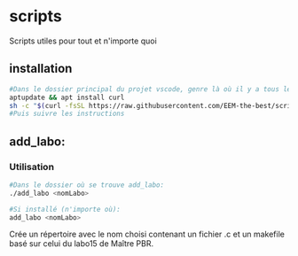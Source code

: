 # scripts
Scripts utiles pour tout et n'importe quoi

## installation
```bash
#Dans le dossier principal du projet vscode, genre là où il y a tous les ex.
aptupdate && apt install curl
sh -c "$(curl -fsSL https://raw.githubusercontent.com/EEM-the-best/scripts/main/install.sh)"
#Puis suivre les instructions
```
## add_labo:

### Utilisation
```bash
#Dans le dossier où se trouve add_labo:
./add_labo <nomLabo>

#Si installé (n'importe où):
add_labo <nomLabo>
```
Crée un répertoire avec le nom choisi contenant un fichier <nomLabo>.c et un makefile basé sur celui du labo15 de Maître PBR.
